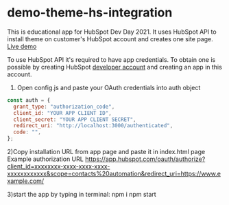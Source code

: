 # demo-theme-hs-integration

This is educational app for HubSpot Dev Day 2021. It uses HubSpot API to install theme on customer's HubSpot account and creates one site page.
[Live demo](https://theme-hs.web.app/)

To use HubSpot API it's required to have app credentials. To obtain one is possible by creating HubSpot [developer account](https://app.hubspot.com/signup/developers) and creating an app in this account.

1) Open config.js and paste your OAuth credentials into auth object

```javascript
const auth = {
  grant_type: "authorization_code",
  client_id: "YOUR APP CLIENT ID",
  client_secret: "YOUR APP CLIENT SECRET",
  redirect_uri: "http://localhost:3000/authenticated",
  code: "",
}; 
```

2)Copy installation URL from app page and paste it in index.html page
Example authorization URL
<https://app.hubspot.com/oauth/authorize?client_id=xxxxxxxx-xxxx-xxxx-xxxx-xxxxxxxxxxxx&scope=contacts%20automation&redirect_uri=https://www.example.com/>

3)start the app by typing in terminal:
npm i
npm start
